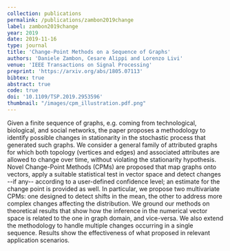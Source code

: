 ```yaml
---
collection: publications
permalink: /publications/zambon2019change
label: zambon2019change
year: 2019
date: 2019-11-16
type: journal
title: 'Change-Point Methods on a Sequence of Graphs'
authors: 'Daniele Zambon, Cesare Alippi and Lorenzo Livi'
venue: 'IEEE Transactions on Signal Processing'
preprint: 'https://arxiv.org/abs/1805.07113'
bibtex: true
abstract: true
code: true
doi: '10.1109/TSP.2019.2953596'
thumbnail: "/images/cpm_illustration.pdf.png"
---
```


Given a finite sequence of graphs, e.g. coming from technological, biological, and social networks, the paper proposes a methodology to identify possible changes in stationarity in the stochastic process that generated such graphs.
We consider a general family of attributed graphs for which both topology (vertices and edges) and associated attributes are allowed to change over time, without violating the stationarity hypothesis.
Novel Change-Point Methods (CPMs) are proposed that map graphs onto vectors, apply a suitable statistical test in vector space and detect changes --if any-- according to a user-defined confidence level; an estimate for the change point is provided as well.
In particular, we propose two multivariate CPMs: one designed to detect shifts in the mean, the other to address more complex changes affecting the distribution.
We ground our methods on theoretical results that show how the inference in the numerical vector space is related to the one in graph domain, and vice-versa. We also extend the methodology to handle multiple changes occurring in a single sequence.
Results show the effectiveness of what proposed in relevant application scenarios.
